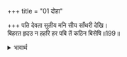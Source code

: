 +++
title = "01 दोहा"

+++
पति देवता सुतीय मनि सीय साँथरी देखि।  
बिहरत हृदउ न हहरि हर पबि तें कठिन बिसेषि॥199॥  

<details><summary>भावार्थ</summary>

उन श्रेष्ठ पतिव्रता स्त्रियों में शिरोमणि सीताजी की साथरी (कुश शय्या) देखकर मेरा हृदय हहराकर (दहलकर) फट नहीं जाता, हे शङ्कर! यह वज्र से भी अधिक कठोर है!॥199॥  
</details>



